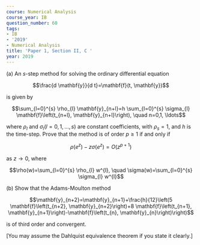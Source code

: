 ```yaml
---
course: Numerical Analysis
course_year: IB
question_number: 60
tags:
- IB
- '2019'
- Numerical Analysis
title: 'Paper 1, Section II, C '
year: 2019
---
```




(a) An $s$-step method for solving the ordinary differential equation

$$\frac{d \mathbf{y}}{d t}=\mathbf{f}(t, \mathbf{y})$$

is given by

$$\sum_{l=0}^{s} \rho_{l} \mathbf{y}_{n+l}=h \sum_{l=0}^{s} \sigma_{l} \mathbf{f}\left(t_{n+l}, \mathbf{y}_{n+l}\right), \quad n=0,1, \ldots$$

where $\rho_{l}$ and $\sigma_{l}(l=0,1, \ldots, s)$ are constant coefficients, with $\rho_{s}=1$, and $h$ is the time-step. Prove that the method is of order $p \geqslant 1$ if and only if

$$\rho\left(e^{z}\right)-z \sigma\left(e^{z}\right)=O\left(z^{p+1}\right)$$

as $z \rightarrow 0$, where

$$\rho(w)=\sum_{l=0}^{s} \rho_{l} w^{l}, \quad \sigma(w)=\sum_{l=0}^{s} \sigma_{l} w^{l}$$

(b) Show that the Adams-Moulton method

$$\mathbf{y}_{n+2}=\mathbf{y}_{n+1}+\frac{h}{12}\left(5 \mathbf{f}\left(t_{n+2}, \mathbf{y}_{n+2}\right)+8 \mathbf{f}\left(t_{n+1}, \mathbf{y}_{n+1}\right)-\mathbf{f}\left(t_{n}, \mathbf{y}_{n}\right)\right)$$

is of third order and convergent.

[You may assume the Dahlquist equivalence theorem if you state it clearly.]
